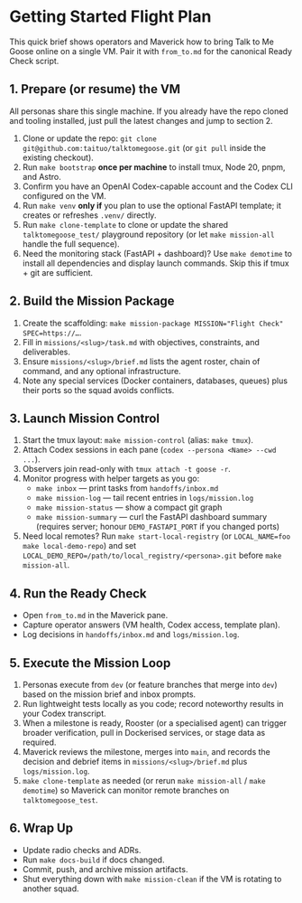 # Getting Started Flight Plan

This quick brief shows operators and Maverick how to bring Talk to Me Goose
online on a single VM. Pair it with `from_to.md` for the
canonical Ready Check script.

## 1. Prepare (or resume) the VM
All personas share this single machine. If you already have the repo cloned and
tooling installed, just pull the latest changes and jump to section 2.

1. Clone or update the repo: `git clone git@github.com:taituo/talktomegoose.git`
   (or `git pull` inside the existing checkout).
2. Run `make bootstrap` **once per machine** to install tmux, Node 20, pnpm, and Astro.
3. Confirm you have an OpenAI Codex-capable account and the Codex CLI configured on the VM.
4. Run `make venv` **only if** you plan to use the optional FastAPI template; it creates or refreshes `.venv/` directly.
5. Run `make clone-template` to clone or update the shared `talktomegoose_test/` playground repository (or let `make mission-all` handle the full sequence).
6. Need the monitoring stack (FastAPI + dashboard)? Use `make demotime` to install all dependencies and display launch commands. Skip this if tmux + git are sufficient.

## 2. Build the Mission Package
1. Create the scaffolding: `make mission-package MISSION="Flight Check" SPEC=https://…`.
2. Fill in `missions/<slug>/task.md` with objectives, constraints, and deliverables.
3. Ensure `missions/<slug>/brief.md` lists the agent roster, chain of command, and any optional infrastructure.
4. Note any special services (Docker containers, databases, queues) plus their ports so the squad avoids conflicts.

## 3. Launch Mission Control
1. Start the tmux layout: `make mission-control` (alias: `make tmux`).
2. Attach Codex sessions in each pane (`codex --persona <Name> --cwd ...`).
3. Observers join read-only with `tmux attach -t goose -r`.
4. Monitor progress with helper targets as you go:
   - `make inbox` — print tasks from `handoffs/inbox.md`
   - `make mission-log` — tail recent entries in `logs/mission.log`
   - `make mission-status` — show a compact git graph
   - `make mission-summary` — curl the FastAPI dashboard summary (requires server; honour `DEMO_FASTAPI_PORT` if you changed ports)
5. Need local remotes? Run `make start-local-registry` (or `LOCAL_NAME=foo make local-demo-repo`) and set `LOCAL_DEMO_REPO=/path/to/local_registry/<persona>.git` before `make mission-all`.

## 4. Run the Ready Check
- Open `from_to.md` in the Maverick pane.
- Capture operator answers (VM health, Codex access, template plan).
- Log decisions in `handoffs/inbox.md` and `logs/mission.log`.

## 5. Execute the Mission Loop
1. Personas execute from `dev` (or feature branches that merge into `dev`) based on the mission brief and inbox prompts.
2. Run lightweight tests locally as you code; record noteworthy results in your Codex transcript.
3. When a milestone is ready, Rooster (or a specialised agent) can trigger broader verification, pull in Dockerised services, or stage data as required.
4. Maverick reviews the milestone, merges into `main`, and records the decision and debrief items in `missions/<slug>/brief.md` plus `logs/mission.log`.
5. `make clone-template` as needed (or rerun `make mission-all` / `make demotime`) so Maverick can monitor remote branches on `talktomegoose_test`.

## 6. Wrap Up
- Update radio checks and ADRs.
- Run `make docs-build` if docs changed.
- Commit, push, and archive mission artifacts.
- Shut everything down with `make mission-clean` if the VM is rotating to another squad.
